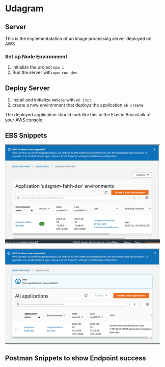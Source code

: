 # Udagram

## Server
This is the implementatation of an image processing server deployed on AWS

### Set up Node Environment
1. initialize the project `npm i`
2. Run the server with `npm run dev`

## Deploy Server
1. install and initialize `AWSebs` with `eb init`
2. create a new environment that deploys the application `eb create`

The deployed application should look like this in the Elastic Beanstalk 
of your AWS console:

## EBS Snippets
![My_Image](EBS_Screenshots/EBS_.png)

![My_Image](EBS_Screenshots/Screenshot%20from%202022-06-18%2017-22-38.png)


## Postman Snippets to show Endpoint success

